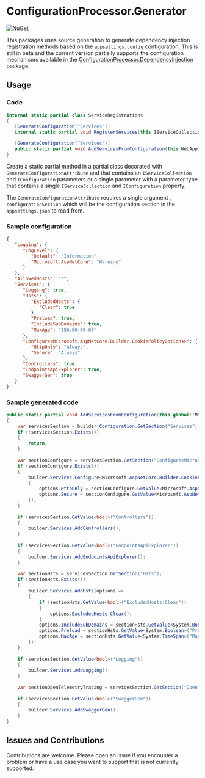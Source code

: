 # ConfigurationProcessor.Generator

[![NuGet](https://img.shields.io/nuget/v/ConfigurationProcessor.Generator.svg?label=ConfigurationProcessor.Generator)](https://www.nuget.org/packages/ConfigurationProcessor.Generator)

This packages uses source generation to generate dependency injection registration methods based on the `appsettings.config` configuration. This is still in beta and the current version partially supports the configuration mechanisms available in the [ConfigurationProcessor.DependencyInjection](https://www.nuget.org/packages/ConfigurationProcessor.DependencyInjection/) package.

## Usage

### Code

```csharp
internal static partial class ServiceRegistrations
{
   [GenerateConfiguration("Services")]
   internal static partial void RegisterServices(this IServiceCollection services, IConfiguration configuration);

   [GenerateConfiguration("Services")]
   public static partial void AddServicesFromConfiguration(this WebApplicationBuilder builder);
}
```

Create a static partial method in a partial class decorated with `GenerateConfigurationAttribute` and that contains an `IServiceCollection` and `IConfiguration` parameters or a single parameter with a parameter type that contains a single `IServiceCollection` and `IConfiguration` property.


The `GenerateConfigurationAttribute` requires a single argument , `configurationSection` which will be the configuration section in the `appsettings.json` to read from.

### Sample configuration

```json
{
   "Logging": {
      "LogLevel": {
         "Default": "Information",
         "Microsoft.AspNetCore": "Warning"
      }
   },
   "AllowedHosts": "*",
   "Services": {
      "Logging": true,
      "Hsts": {
         "ExcludedHosts": {
            "Clear": true
         },
         "Preload": true,
         "IncludeSubDomains": true,
         "MaxAge": "356.00:00:00"
      },
      "Configure<Microsoft.AspNetCore.Builder.CookiePolicyOptions>": {
         "HttpOnly": "Always",
         "Secure": "Always"
      },
      "Controllers": true,
      "EndpointsApiExplorer": true,
      "SwaggerGen": true
   }
}
```

### Sample generated code

```csharp
public static partial void AddServicesFromConfiguration(this global::Microsoft.AspNetCore.Builder.WebApplicationBuilder builder)
{
    var servicesSection = builder.Configuration.GetSection("Services");
    if (!servicesSection.Exists())
    {
        return;
    }
         
    var sectionConfigure = servicesSection.GetSection("Configure<Microsoft.AspNetCore.Builder.CookiePolicyOptions>");
    if (sectionConfigure.Exists())
    {
        builder.Services.Configure<Microsoft.AspNetCore.Builder.CookiePolicyOptions>(options =>
        {
            options.HttpOnly = sectionConfigure.GetValue<Microsoft.AspNetCore.CookiePolicy.HttpOnlyPolicy>("HttpOnly");
            options.Secure = sectionConfigure.GetValue<Microsoft.AspNetCore.Http.CookieSecurePolicy>("Secure");
        });
    }
         
    if (servicesSection.GetValue<bool>("Controllers"))
    {
        builder.Services.AddControllers();
    }
         
    if (servicesSection.GetValue<bool>("EndpointsApiExplorer"))
    {
        builder.Services.AddEndpointsApiExplorer();
    }
         
    var sectionHsts = servicesSection.GetSection("Hsts");
    if (sectionHsts.Exists())
    {
        builder.Services.AddHsts(options =>
        {
            if (sectionHsts.GetValue<bool>("ExcludedHosts:Clear"))
            {
                options.ExcludedHosts.Clear();
            }
            options.IncludeSubDomains = sectionHsts.GetValue<System.Boolean>("IncludeSubDomains");
            options.Preload = sectionHsts.GetValue<System.Boolean>("Preload");
            options.MaxAge = sectionHsts.GetValue<System.TimeSpan>("MaxAge");
        });
    }
         
    if (servicesSection.GetValue<bool>("Logging"))
    {
        builder.Services.AddLogging();
    }
         
    var sectionOpenTelemetryTracing = servicesSection.GetSection("OpenTelemetryTracing");
         
    if (servicesSection.GetValue<bool>("SwaggerGen"))
    {
        builder.Services.AddSwaggerGen();
    }
}
```

## Issues and Contributions
Contributions are welcome. Please open an issue if you encounter a problem or have a use case you want to support that is not currently supported.